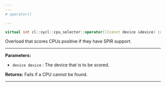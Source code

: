 ```yaml
---
---
# operator()

---
```


```cpp
virtual int cl::sycl::cpu_selector::operator()(const device &device) const
```


Overload that scores CPUs positive if they have SPIR support. 


---
**Parameters:**

 - `device device`
: The device that is to be scored. 

**Returns:** Fails if a CPU cannot be found. 

---
